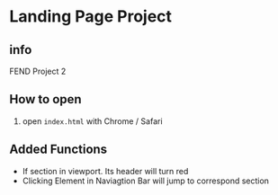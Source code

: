 # Landing Page Project

## info
FEND Project 2

## How to open
1. open `index.html` with Chrome / Safari

## Added Functions
- If section in viewport. Its header will turn red
- Clicking Element in Naviagtion Bar will jump to correspond section